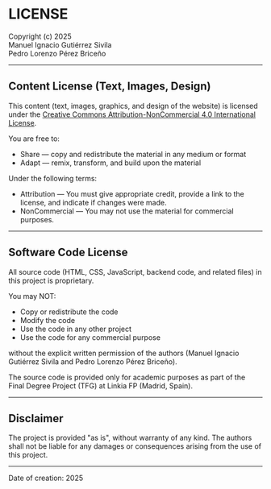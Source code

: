 # LICENSE

Copyright (c) 2025  
Manuel Ignacio Gutiérrez Sivila  
Pedro Lorenzo Pérez Briceño  

---

## Content License (Text, Images, Design)

This content (text, images, graphics, and design of the website) is licensed under the [Creative Commons Attribution-NonCommercial 4.0 International License](https://creativecommons.org/licenses/by-nc/4.0/).

You are free to:

- Share — copy and redistribute the material in any medium or format
- Adapt — remix, transform, and build upon the material

Under the following terms:

- Attribution — You must give appropriate credit, provide a link to the license, and indicate if changes were made.
- NonCommercial — You may not use the material for commercial purposes.

---

## Software Code License

All source code (HTML, CSS, JavaScript, backend code, and related files) in this project is proprietary.

You may NOT:

- Copy or redistribute the code
- Modify the code
- Use the code in any other project
- Use the code for any commercial purpose

without the explicit written permission of the authors (Manuel Ignacio Gutiérrez Sivila and Pedro Lorenzo Pérez Briceño).

The source code is provided only for academic purposes as part of the Final Degree Project (TFG) at Linkia FP (Madrid, Spain).

---

## Disclaimer

The project is provided "as is", without warranty of any kind. The authors shall not be liable for any damages or consequences arising from the use of this project.

---

Date of creation: 2025
